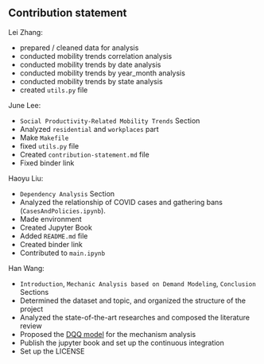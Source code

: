 ## Contribution statement

Lei Zhang:

* prepared / cleaned data for analysis
* conducted mobility trends correlation analysis
* conducted mobility trends by date analysis
* conducted mobility trends by year_month analysis
* conducted mobility trends by state analysis
* created `utils.py` file

June Lee:

* `Social Productivity-Related Mobility Trends` Section
* Analyzed `residential` and `workplaces` part
* Make `Makefile`
* fixed `utils.py` file
* Created `contribution-statement.md` file
* Fixed binder link

Haoyu Liu:
* `Dependency Analysis` Section
* Analyzed the relationship of COVID cases and gathering bans (`CasesAndPolicies.ipynb`).
* Made environment
* Created Jupyter Book
* Added `README.md` file
* Created binder link
* Contributed to `main.ipynb`

Han Wang:
* `Introduction`, `Mechanic Analysis based on Demand Modeling`, `Conclusion` Sections
* Determined the dataset and topic, and organized the structure of the project
* Analyzed the state-of-the-art researches and composed the literature review
* Proposed the [DQQ model](https://github.com/UCB-stat-159-s23/project-Group24/blob/main/Appendix%20A%20-%20DQQ.pdf) for the mechanism analysis
* Publish the jupyter book and set up the continuous integration
* Set up the LICENSE